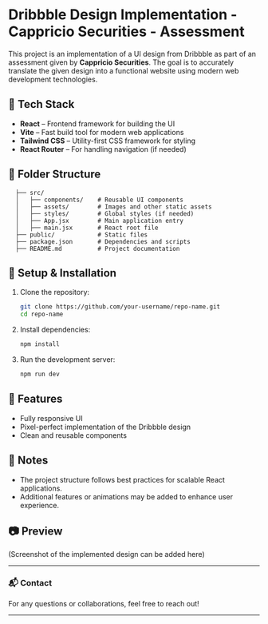 # Dribbble Design Implementation - Cappricio Securities - Assessment

This project is an implementation of a UI design from Dribbble as part of an assessment given by **Cappricio Securities**. The goal is to accurately translate the given design into a functional website using modern web development technologies.

## 🚀 Tech Stack
- **React** – Frontend framework for building the UI
- **Vite** – Fast build tool for modern web applications
- **Tailwind CSS** – Utility-first CSS framework for styling
- **React Router** – For handling navigation (if needed)

## 📂 Folder Structure
```
  ├── src/
  │   ├── components/    # Reusable UI components
  │   ├── assets/        # Images and other static assets
  │   ├── styles/        # Global styles (if needed)
  │   ├── App.jsx        # Main application entry
  │   ├── main.jsx       # React root file
  ├── public/            # Static files
  ├── package.json       # Dependencies and scripts
  ├── README.md          # Project documentation
```

## 🔧 Setup & Installation
1. Clone the repository:
   ```bash
   git clone https://github.com/your-username/repo-name.git
   cd repo-name
   ```
2. Install dependencies:
   ```bash
   npm install
   ```
3. Run the development server:
   ```bash
   npm run dev
   ```

## 📌 Features
- Fully responsive UI
- Pixel-perfect implementation of the Dribbble design
- Clean and reusable components

## 📝 Notes
- The project structure follows best practices for scalable React applications.
- Additional features or animations may be added to enhance user experience.

## 📷 Preview
(Screenshot of the implemented design can be added here)

---
### 📬 Contact
For any questions or collaborations, feel free to reach out!

---
